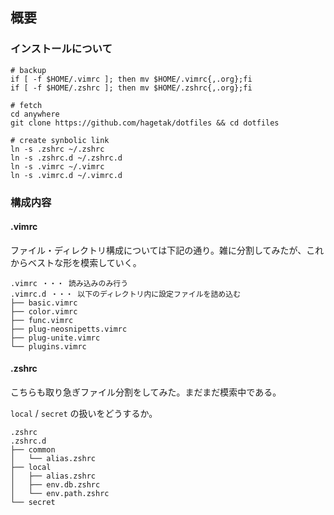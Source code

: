 
## 概要


### インストールについて

```
# backup
if [ -f $HOME/.vimrc ]; then mv $HOME/.vimrc{,.org};fi
if [ -f $HOME/.zshrc ]; then mv $HOME/.zshrc{,.org};fi

# fetch
cd anywhere
git clone https://github.com/hagetak/dotfiles && cd dotfiles

# create synbolic link 
ln -s .zshrc ~/.zshrc
ln -s .zshrc.d ~/.zshrc.d
ln -s .vimrc ~/.vimrc
ln -s .vimrc.d ~/.vimrc.d
```

### 構成内容

#### .vimrc

ファイル・ディレクトリ構成については下記の通り。雑に分割してみたが、これからベストな形を模索していく。

```
.vimrc ・・・ 読み込みのみ行う 
.vimrc.d ・・・ 以下のディレクトリ内に設定ファイルを詰め込む
├── basic.vimrc
├── color.vimrc
├── func.vimrc
├── plug-neosnipetts.vimrc
├── plug-unite.vimrc
└── plugins.vimrc
```

#### .zshrc

こちらも取り急ぎファイル分割をしてみた。まだまだ模索中である。

`local` / `secret` の扱いをどうするか。

```
.zshrc
.zshrc.d
├── common
│   └── alias.zshrc
├── local
│   ├── alias.zshrc
│   ├── env.db.zshrc
│   └── env.path.zshrc
└── secret
```
